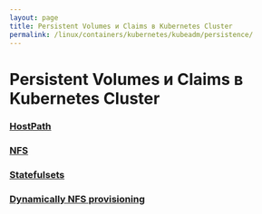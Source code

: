 ```yaml
---
layout: page
title: Persistent Volumes и Claims в Kubernetes Cluster
permalink: /linux/containers/kubernetes/kubeadm/persistence/
---
```


# Persistent Volumes и Claims в Kubernetes Cluster

### [HostPath](/linux/containers/kubernetes/kubeadm/persistence/hostpath/)

### [NFS](/linux/containers/kubernetes/kubeadm/persistence/nfs/)

### [Statefulsets](/linux/containers/kubernetes/kubeadm/persistence/statefulsets/)

### [Dynamically NFS provisioning](/linux/containers/kubernetes/kubeadm/persistence/dynamic-nfs-provisioning/)

